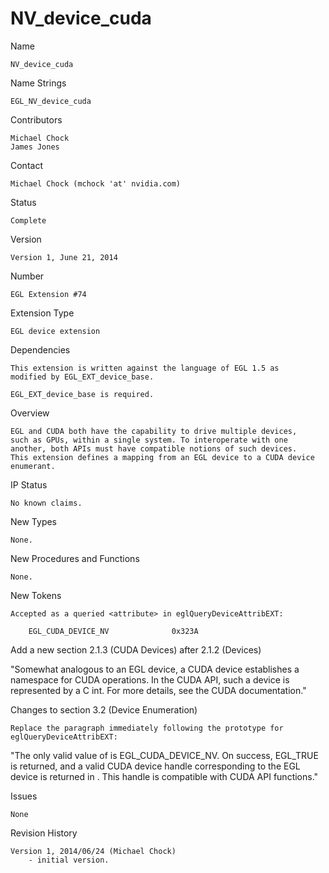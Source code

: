 # NV_device_cuda

Name

    NV_device_cuda

Name Strings

    EGL_NV_device_cuda

Contributors

    Michael Chock
    James Jones

Contact

    Michael Chock (mchock 'at' nvidia.com)

Status

    Complete

Version

    Version 1, June 21, 2014

Number

    EGL Extension #74

Extension Type

    EGL device extension

Dependencies

    This extension is written against the language of EGL 1.5 as
    modified by EGL_EXT_device_base.

    EGL_EXT_device_base is required.

Overview

    EGL and CUDA both have the capability to drive multiple devices,
    such as GPUs, within a single system. To interoperate with one
    another, both APIs must have compatible notions of such devices.
    This extension defines a mapping from an EGL device to a CUDA device
    enumerant.

IP Status

    No known claims.

New Types

    None.

New Procedures and Functions

    None.

New Tokens

    Accepted as a queried <attribute> in eglQueryDeviceAttribEXT:

        EGL_CUDA_DEVICE_NV              0x323A

Add a new section 2.1.3 (CUDA Devices) after 2.1.2 (Devices)

   "Somewhat analogous to an EGL device, a CUDA device establishes a
    namespace for CUDA operations. In the CUDA API, such a device is
    represented by a C int. For more details, see the CUDA
    documentation."

Changes to section 3.2 (Device Enumeration)

    Replace the paragraph immediately following the prototype for
    eglQueryDeviceAttribEXT:

   "The only valid value of <attribute> is EGL_CUDA_DEVICE_NV. On
    success, EGL_TRUE is returned, and a valid CUDA device handle
    corresponding to the EGL device is returned in <value>. This handle
    is compatible with CUDA API functions."

Issues

    None

Revision History

    Version 1, 2014/06/24 (Michael Chock)
        - initial version.
